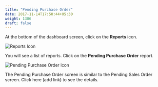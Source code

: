 ```yaml
---
title: "Pending Purchase Order"
date: 2017-11-14T17:50:44+05:30
weight: 1306
draft: false
---
```


At the bottom of the dashboard screen, click on the **Reports** icon.

![Reports Icon](../../../images/android/reports_icon.png "Reports Icon")

You will see a list of reports. Click on the **Pending Purchase Order** report.

![Pending Purchase Order Icon](../../../images/android/pending_purchase_order_icon.png "Pending Purchase Order Icon")

The Pending Purchase Order screen is similar to the Pending Sales Order screen. Click here (add link) to see the details.